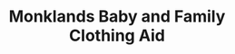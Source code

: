 ---
title: "Monklands Baby and Family Clothing Aid"
url: /airdrie/monklands-baby-and-family-clothing-aid/
shop: Gebrauchtwaren
---